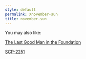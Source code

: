 ```yaml
---
style: default
permalink: Xnovember-sun
title: november-sun
---
```

You may also like:

[The Last Good Man in the Foundation](http://scp-wiki.net/the-last-good-man-in-the-foundation)

[SCP-2251](http://scp-wiki.net/scp-2251)
